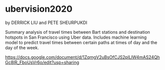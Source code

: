 # ubervision2020

by DERRICK LIU and PETE SHEURPUKDI

Summary analysis of travel times between Bart stations and destination hotspots in San Francisco using Uber data.
Includes machine learning model to predict travel times between certain paths at times of day and the day of the week.

https://docs.google.com/document/d/1ZqmgV2uBsOfCJS2plLlW4mAS24QhGc8IR_FboUsVr6o/edit?usp=sharing
